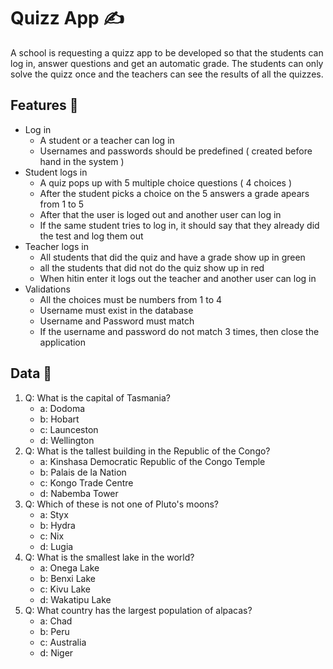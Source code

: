 # Quizz App ✍
A school is requesting a quizz app to be developed so that the students can log in, answer questions and get an automatic grade. The students can only solve the quizz once and the teachers can see the results of all the quizzes. 
## Features 🔹
* Log in
  * A student or a teacher can log in
  * Usernames and passwords should be predefined ( created before hand in the system )
* Student logs in
  * A quiz pops up with 5 multiple choice questions ( 4 choices )
  * After the student picks a choice on the 5 answers a grade apears from 1 to 5
  * After that the user is loged out and another user can log in
  * If the same student tries to log in, it should say that they already did the test and log them out
* Teacher logs in
  * All students that did the quiz and have a grade show up in green
  * all the students that did not do the quiz show up in red
  * When hitin enter it logs out the teacher and another user can log in
* Validations
  * All the choices must be numbers from 1 to 4
  * Username must exist in the database
  * Username and Password must match
  * If the username and password do not match 3 times, then close the application
## Data 🔹
1) Q: What is the capital of Tasmania?
    * a: Dodoma
    * b: Hobart
    * c: Launceston
    * d: Wellington
2) Q: What is the tallest building in the Republic of the Congo?
    * a: Kinshasa Democratic Republic of the Congo Temple
    * b: Palais de la Nation
    * c: Kongo Trade Centre
    * d: Nabemba Tower
3) Q: Which of these is not one of Pluto's moons?
    * a: Styx
    * b: Hydra
    * c: Nix
    * d: Lugia
4) Q: What is the smallest lake in the world?
    * a: Onega Lake
    * b: Benxi Lake
    * c: Kivu Lake
    * d: Wakatipu Lake
5) Q: What country has the largest population of alpacas?
    * a: Chad
    * b: Peru
    * c: Australia
    * d: Niger
